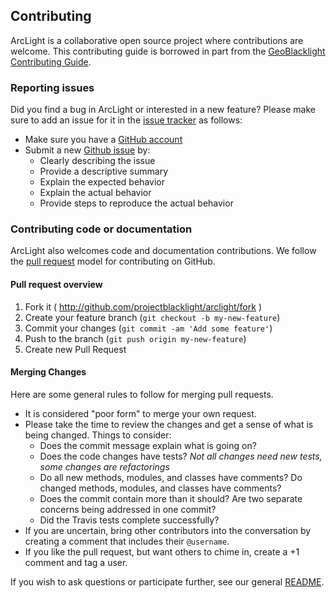 ## Contributing

ArcLight is a collaborative open source project where contributions are welcome. This contributing guide is borrowed in part from the [GeoBlacklight Contributing Guide](https://github.com/geoblacklight/geoblacklight/blob/main/CONTRIBUTING.md).

### Reporting issues

Did you find a bug in ArcLight or interested in a new feature? Please make sure to add an issue for it in the [issue tracker](https://github.com/projectblacklight/arclight/issues) as follows:

 - Make sure you have a [GitHub account](https://github.com/signup/free)
 - Submit a new [Github issue](https://github.com/projectblacklight/arclight/issues) by:
    - Clearly describing the issue
    - Provide a descriptive summary
    - Explain the expected behavior
    - Explain the actual behavior
    - Provide steps to reproduce the actual behavior

### Contributing code or documentation

ArcLight also welcomes code and documentation contributions. We follow the [pull request](https://help.github.com/articles/using-pull-requests/) model for contributing on GitHub.

#### Pull request overview

1. Fork it ( http://github.com/projectblacklight/arclight/fork )
2. Create your feature branch (`git checkout -b my-new-feature`)
3. Commit your changes (`git commit -am 'Add some feature'`)
4. Push to the branch (`git push origin my-new-feature`)
5. Create new Pull Request

#### Merging Changes

Here are some general rules to follow for merging pull requests.

- It is considered "poor form" to merge your own request.
- Please take the time to review the changes and get a sense of what is being changed. Things to consider:
  - Does the commit message explain what is going on?
  - Does the code changes have tests? _Not all changes need new tests, some changes are refactorings_
  - Do all new methods, modules, and classes have comments? Do changed methods, modules, and classes have comments?
  - Does the commit contain more than it should? Are two separate concerns being addressed in one commit?
  - Did the Travis tests complete successfully?
- If you are uncertain, bring other contributors into the conversation by creating a comment that includes their `@username`.
- If you like the pull request, but want others to chime in, create a +1 comment and tag a user.

If you wish to ask questions or participate further, see our general [README](https://github.com/projectblacklight/arclight/blob/main/README.md).
